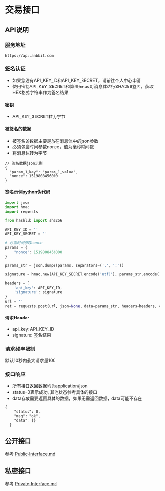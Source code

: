 # 交易接口

## API说明

### 服务地址

    https://api.anbbit.com

### 签名认证

* 如果您没有API_KEY_ID和API_KEY_SECRET，请前往个人中心申请
* 使用密钥API_KEY_SECRET和算法hmac对消息体进行SHA256签名，获取HEX格式字符串作为签名结果

#### 密钥

* API_KEY_SECRET转为字节

#### 被签名的数据

* 被签名的数据主要是放在消息体中的json参数
* 必须包含时间参数nonce，值为毫秒时间戳
* 将消息体转为字节

```
// 签名数据json示例
{
  "param_1_key": "param_1_value",
  "nonce": 1519808456000
}
```

#### 签名示例python伪代码

```python
import json
import hmac
import requests

from hashlib import sha256

API_KEY_ID = ''
API_KEY_SECRET = ''

# 必需时间参数nonce
params = {
    "nonce": 1519808456000
}

params_str = json.dumps(params, separators=(',', ':'))

signature = hmac.new(API_KEY_SECRET.encode('utf8'), params_str.encode('utf8'), sha256).hexdigest()

headers = {
    'api_key': API_KEY_ID,
    'signature': signature
}
url = ''
ret = requests.post(url, json=None, data=params_str, headers=headers, cookies=None)

```

#### 请求Header

* api_key: API_KEY_ID
* signature: 签名结果

### 请求频率限制

默认10秒内最大请求量100

### 接口响应

* 所有接口返回数据均为application/json
* status=0表示成功, 其他状态参考具体的接口
* data存放需要返回具体的数据，如果无需返回数据，data可能不存在

```
{
    "status": 0,
    "msg": "ok",
    "data": {}
  }
```

## 公开接口

参考 [Public-Interface.md](./Public-Interface.md)

## 私密接口

参考 [Private-Interface.md](./Private-Interface.md)

